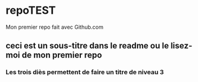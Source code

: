 # repoTEST
Mon premier repo fait avec Github.com
## ceci est un sous-titre dans le readme ou le lisez-moi de mon premier repo
### Les trois diès permettent de faire un titre de niveau 3

